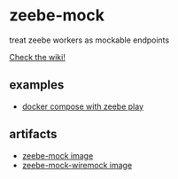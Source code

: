 # zeebe-mock

treat zeebe workers as mockable endpoints

[Check the wiki!](https://github.com/nhomble/zeebe-mock/wiki)

## examples

- [docker compose with zeebe play](./local/docker-compose.zeebe-play.yaml)

## artifacts

- [zeebe-mock image](https://hub.docker.com/r/hombro/zeebe-mock)
- [zeebe-mock-wiremock image](https://hub.docker.com/r/hombro/zeebe-mock-wiremock)